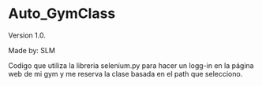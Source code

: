 # Auto_GymClass
Version 1.0.

Made by: SLM

Codigo que utiliza la libreria selenium.py para hacer un logg-in en la página web de mi gym y me reserva la clase basada en el path que selecciono.

